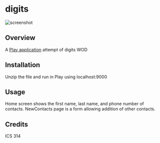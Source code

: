 digits
===========
![screenshot](https://raw.github.com/EdglLau/digits/attempt-1/doc/screen.png)

Overview
------------
A [Play application](http://www.playframework.com/) attempt of digits WOD


Installation
---------------
Unzip the file and run in Play using localhost:9000


Usage
------------
Home screen shows the first name, last name, and phone number of contacts.
NewContacts page is a form allowing addition of other contacts.

Credits
-------------
ICS 314
